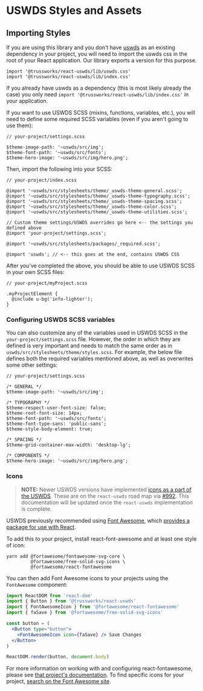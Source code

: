 # USWDS Styles and Assets

## Importing Styles

If you are using this library and you don't have [uswds](https://www.npmjs.com/package/uswds) as an existing dependency in your project, you will need to import the uswds css in the root of your React application. Our library exports a version for this purpose.

```
import '@trussworks/react-uswds/lib/uswds.css'
import '@trussworks/react-uswds/lib/index.css'
```

If you already have uswds as a dependency (this is most likely already the case) you only need `import '@trussworks/react-uswds/lib/index.css'` in your application.

If you want to use USWDS SCSS (mixins, functions, variables, etc.), you will need to define some required SCSS variables (even if you aren't going to use them):

```
// your-project/settings.scss

$theme-image-path: '~uswds/src/img';
$theme-font-path: '~uswds/src/fonts';
$theme-hero-image: '~uswds/src/img/hero.png';
```

Then, import the following into your SCSS:

```
// your-project/index.scss

@import '~uswds/src/stylesheets/theme/_uswds-theme-general.scss';
@import '~uswds/src/stylesheets/theme/_uswds-theme-typography.scss';
@import '~uswds/src/stylesheets/theme/_uswds-theme-spacing.scss';
@import '~uswds/src/stylesheets/theme/_uswds-theme-color.scss';
@import '~uswds/src/stylesheets/theme/_uswds-theme-utilities.scss';

// Custom theme settings/USWDS overrides go here <-- the settings you defined above
@import 'your-project/settings.scss';

@import '~uswds/src/stylesheets/packages/_required.scss';

@import 'uswds'; // <-- this goes at the end, contains USWDS CSS
```

After you've completed the above, you should be able to use USWDS SCSS in your own SCSS files:

```
// your-project/myProject.scss

.myProjectElement {
  @include u-bg('info-lighter');
}
```

### Configuring USWDS SCSS variables

You can also customize any of the variables used in USWDS SCSS in the `your-project/settings.scss` file. However, the order in which they are defined is very important and needs to match the same order as in `uswds/src/stylesheets/theme/styles.scss`. For example, the below file defines both the required variables mentioned above, as well as overwrites some other settings:

```
// your-project/settings.scss

/* GENERAL */
$theme-image-path: '~uswds/src/img';

/* TYPOGRAPHY */
$theme-respect-user-font-size: false;
$theme-root-font-size: 14px;
$theme-font-path: '~uswds/src/fonts';
$theme-font-type-sans: 'public-sans';
$theme-style-body-element: true;

/* SPACING */
$theme-grid-container-max-width: 'desktop-lg';

/* COMPONENTS */
$theme-hero-image: '~uswds/src/img/hero.png';
```

### Icons

> **NOTE:** Newer USWDS versions have implemented [icons as a part of the USWDS](https://designsystem.digital.gov/components/icons/). These are on the `react-uswds` road map via [#992](https://github.com/trussworks/react-uswds/issues/992). This documentation will be updated once the `react-uswds` implementation is complete.

USWDS previously recommended using [Font Awesome](https://fontawesome.com/), which [provides a package for use with React](https://github.com/FortAwesome/react-fontawesome).

To add this to your project, install react-font-awesome and at least one style of icon:

```
yarn add @fortawesome/fontawesome-svg-core \
         @fortawesome/free-solid-svg-icons \
         @fortawesome/react-fontawesome
```

You can then add Font Awesome icons to your projects using the `FontAwesome` component:

```jsx
import ReactDOM from 'react-dom'
import { Button } from '@trussworks/react-uswds'
import { FontAwesomeIcon } from '@fortawesome/react-fontawesome'
import { faSave } from '@fortawesome/free-solid-svg-icons'

const button = (
  <Button type="button">
    <FontAwesomeIcon icon={faSave} /> Save Changes
  </Button>
)

ReactDOM.render(button, document.body)
```

For more information on working with and configuring react-fontawesome, please see [that project's documentation](https://github.com/FortAwesome/react-fontawesome#installation). To find specific icons for your project, [search on the Font Awesome site](https://fontawesome.com/icons).
